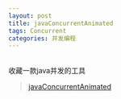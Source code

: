 ```yaml
---
layout: post
title: javaConcurrentAnimated
tags: Concurrent
categories: 并发编程
---
```


<div class="toc"></div>

<br/>
收藏一款java并发的工具

> [javaConcurrentAnimated](http://sourceforge.net/projects/javaconcurrenta/)
